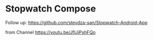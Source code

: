 # Stopwatch Compose

Follow up:
https://github.com/stevdza-san/Stopwatch-Android-App

from Channel https://youtu.be/JflJjPxhFQo

